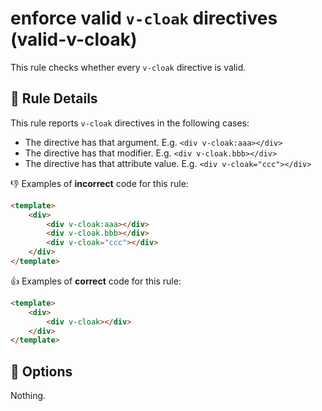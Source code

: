 # enforce valid `v-cloak` directives (valid-v-cloak)

This rule checks whether every `v-cloak` directive is valid.

## :book: Rule Details

This rule reports `v-cloak` directives in the following cases:

- The directive has that argument. E.g. `<div v-cloak:aaa></div>`
- The directive has that modifier. E.g. `<div v-cloak.bbb></div>`
- The directive has that attribute value. E.g. `<div v-cloak="ccc"></div>`

:-1: Examples of **incorrect** code for this rule:

```html
<template>
    <div>
        <div v-cloak:aaa></div>
        <div v-cloak.bbb></div>
        <div v-cloak="ccc"></div>
    </div>
</template>
```

:+1: Examples of **correct** code for this rule:

```html
<template>
    <div>
        <div v-cloak></div>
    </div>
</template>
```

## :wrench: Options

Nothing.
